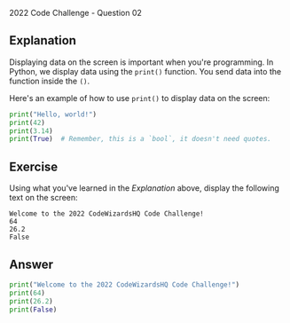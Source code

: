 2022 Code Challenge - Question 02

## Explanation 

Displaying data on the screen is important when you're programming. In Python, we display
data using the `print()` function. You send data into the function inside the `()`.

Here's an example of how to use `print()` to display data on the screen:

```python
print("Hello, world!")
print(42)
print(3.14)
print(True)  # Remember, this is a `bool`, it doesn't need quotes.
```

## Exercise

Using what you've learned in the *Explanation* above, display the following text on the screen:

```text
Welcome to the 2022 CodeWizardsHQ Code Challenge!
64
26.2
False
```

## Answer

```python
print("Welcome to the 2022 CodeWizardsHQ Code Challenge!")
print(64)
print(26.2)
print(False)
```

